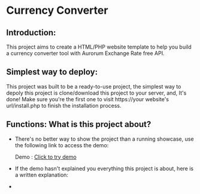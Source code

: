 # Currency Converter

## Introduction:
This project aims to create a HTML/PHP website template to help you build a currency converter tool with Aurorum Exchange Rate free API.

## Simplest way to deploy:
This project was built to be a ready-to-use project, the simplest way to depoly this project is clone/download this project to your server, and, It's done! Make sure you're the first one to visit https://your website's url/install.php to finish the installation process.

## Functions: What is this project about?
- There's no better way to show the project than a running showcase, use the following link to access the demo:

    Demo : [Click to try demo](https://exchange-rate.aurorum.co/dev/demo/)
- If the demo hasn't explained you everything this project is about, here is a written explanation:
- 

